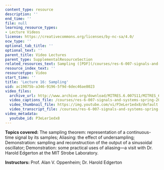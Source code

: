 ```yaml
---
content_type: resource
description: ''
end_time: ''
file: null
learning_resource_types:
- Lecture Videos
license: https://creativecommons.org/licenses/by-nc-sa/4.0/
ocw_type: ''
optional_tab_title: ''
optional_text: ''
parent_title: Video Lectures
parent_type: SupplementalResourceSection
related_resources_text: Sampling ([PDF](/courses/res-6-007-signals-and-systems-spring-2011/resources/mitres_6_007s11_lec16))
resource_index_text: ''
resourcetype: Video
start_time: ''
title: 'Lecture 16: Sampling'
uid: ac19875b-a346-9196-5f9d-6dec46ae8023
video_files:
  archive_url: http://www.archive.org/download/MITRES.6.007S11/MITRES_6-007S11lec16_300k.mp4
  video_captions_file: /courses/res-6-007-signals-and-systems-spring-2011/d5e4eae4520e533da4dcc3cedeaa011c_P3eLer1edx8.vtt
  video_thumbnail_file: https://img.youtube.com/vi/P3eLer1edx8/default.jpg
  video_transcript_file: /courses/res-6-007-signals-and-systems-spring-2011/7f2665002625b25adb7d07ef26a1e910_P3eLer1edx8.pdf
video_metadata:
  youtube_id: P3eLer1edx8
---
```


**Topics covered:** The sampling theorem: representation of a continuous-time signal by its samples; Aliasing: the effect of undersampling; Demonstration: sampling and reconstruction of the output of a sinusoidal oscillator; Demonstration: some practical uses of aliasing—a visit with Dr. Harold Edgerton at the MIT Strobe Laboratory.

**Instructors:** Prof. Alan V. Oppenheim; Dr. Harold Edgerton

